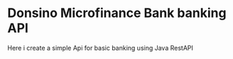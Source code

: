 # Donsino Microfinance Bank banking API
Here i create a simple Api for basic banking using Java RestAPI
